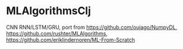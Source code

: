 # MLAlgorithmsClj
CNN RNN/LSTM/GRU, port from https://github.com/oujago/NumpyDL, https://github.com/rushter/MLAlgorithms, https://github.com/eriklindernoren/ML-From-Scratch
